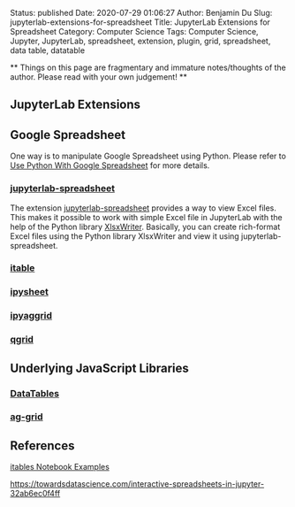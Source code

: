 Status: published
Date: 2020-07-29 01:06:27
Author: Benjamin Du
Slug: jupyterlab-extensions-for-spreadsheet
Title: JupyterLab Extensions for Spreadsheet
Category: Computer Science
Tags: Computer Science, Jupyter, JupyterLab, spreadsheet, extension, plugin, grid, spreadsheet, data table, datatable

**
Things on this page are fragmentary and immature notes/thoughts of the author.
Please read with your own judgement!
**

## JupyterLab Extensions 

## Google Spreadsheet 

One way is to manipulate Google Spreadsheet using Python. 
Please refer to 
[Use Python With Google Spreadsheet](http://www.legendu.net/misc/blog/use-python-with-google-spreadsheet/)
for more details.

### [jupyterlab-spreadsheet](https://github.com/quigleyj97/jupyterlab-spreadsheet)

The extension [jupyterlab-spreadsheet](https://github.com/quigleyj97/jupyterlab-spreadsheet)
provides a way to view Excel files. 
This makes it possible to work with simple Excel file in JupyterLab 
with the help of the Python library 
[XlsxWriter](https://github.com/jmcnamara/XlsxWriter).
Basically,
you can create rich-format Excel files using the Python library XlsxWriter
and view it using jupyterlab-spreadsheet. 

### [itable](https://github.com/mwouts/itables)

### [ipysheet](https://github.com/QuantStack/ipysheet/)

### [ipyaggrid](https://gitlab.com/DGothrek/ipyaggrid/)

### [qgrid](https://github.com/quantopian/qgrid)


## Underlying JavaScript Libraries

### [DataTables](https://datatables.net/)

### [ag-grid](https://www.ag-grid.com/)

## References

[itables Notebook Examples](https://mwouts.github.io/itables/)

https://towardsdatascience.com/interactive-spreadsheets-in-jupyter-32ab6ec0f4ff